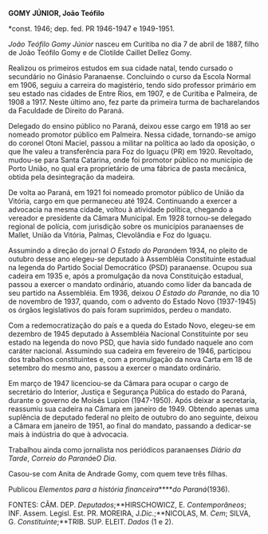 **GOMY JÚNIOR, João Teófilo**

\*const. 1946; dep. fed. PR 1946-1947 e 1949-1951.

*João Teófilo Gomy Júnior* nasceu em Curitiba no dia 7 de abril de 1887,
filho de João Teófilo Gomy e de Clotilde Caillet Dellez Gomy.

Realizou os primeiros estudos em sua cidade natal, tendo cursado o
secundário no Ginásio Paranaense. Concluindo o curso da Escola Normal em
1906, seguiu a carreira do magistério, tendo sido professor primário em
seu estado nas cidades de Entre Rios, em 1907, e de Curitiba e Palmeira,
de 1908 a 1917. Neste último ano, fez parte da primeira turma de
bacharelandos da Faculdade de Direito do Paraná.

Delegado do ensino público no Paraná, deixou esse cargo em 1918 ao ser
nomeado promotor público em Palmeira. Nessa cidade, tornando-se amigo do
coronel Otoni Maciel, passou a militar na política ao lado da oposição,
o que lhe valeu a transferência para Foz do Iguaçu (PR) em 1920.
Revoltado, mudou-se para Santa Catarina, onde foi promotor público no
município de Porto União, no qual era proprietário de uma fábrica de
pasta mecânica, obtida pela desintegração da madeira.

De volta ao Paraná, em 1921 foi nomeado promotor público de União da
Vitória, cargo em que permaneceu até 1924. Continuando a exercer a
advocacia na mesma cidade, voltou à atividade política, chegando a
vereador e presidente da Câmara Municipal. Em 1928 tornou-se delegado
regional de polícia, com jurisdição sobre os municípios paranaenses de
Mallet, União da Vitória, Palmas, Clevolândia e Foz do Iguaçu.

Assumindo a direção do jornal *O Estado* *do Paraná*em 1934, no pleito
de outubro desse ano elegeu-se deputado à Assembléia Constituinte
estadual na legenda do Partido Social Democrático (PSD) paranaense.
Ocupou sua cadeira em 1935 e, após a promulgação da nova Constituição
estadual, passou a exercer o mandato ordinário, atuando como líder da
bancada de seu partido na Assembléia. Em 1936, deixou *O Estado do
Paraná*e, no dia 10 de novembro de 1937, quando, com o advento do Estado
Novo (1937-1945) os órgãos legislativos do país foram suprimidos, perdeu
o mandato.

Com a redemocratização do país e a queda do Estado Novo, elegeu-se em
dezembro de 1945 deputado à Assembléia Nacional Constituinte por seu
estado na legenda do novo PSD, que havia sido fundado naquele ano com
caráter nacional. Assumindo sua cadeira em fevereiro de 1946, participou
dos trabalhos constituintes e, com a promulgação da nova Carta em 18 de
setembro do mesmo ano, passou a exercer o mandato ordinário.

Em março de 1947 licenciou-se da Câmara para ocupar o cargo de
secretário do Interior, Justiça e Segurança Pública do estado do Paraná,
durante o governo de Moisés Lupion (1947-1950). Após deixar a
secretaria, reassumiu sua cadeira na Câmara em janeiro de 1949. Obtendo
apenas uma suplência de deputado federal no pleito de outubro do ano
seguinte, deixou a Câmara em janeiro de 1951, ao final do mandato,
passando a dedicar-se mais à indústria do que à advocacia.

Trabalhou ainda como jornalista nos periódicos paranaenses *Diário da
Tarde*, *Correio do* *Paraná*e*O Dia*.

Casou-se com Anita de Andrade Gomy, com quem teve três filhas.

Publicou *Elementos para a história financeira******do Paraná*(1936).

FONTES: CÂM. DEP. *Deputados*;**HIRSCHOWICZ, E. *Contemporâneos*; INF.
Assem. Legisl. Est. PR. MOREIRA, J.*Dic.*;**NICOLAS, M. *Cem*; SILVA, G.
*Constituinte*;**TRIB. SUP. ELEIT. *Dados* (1 e 2).

 
